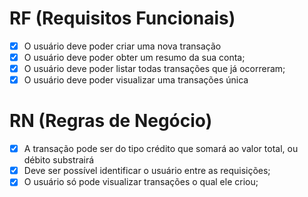 # RF (Requisitos Funcionais)

- [x] O usuário deve poder criar uma nova transação
- [x] O usuário deve poder obter um resumo da sua conta;
- [x] O usuário deve poder listar todas transações que já ocorreram;
- [x] O usuário deve poder visualizar uma transações única

# RN (Regras de Negócio)

- [x] A transação pode ser do tipo crédito que somará ao valor total, ou débito substrairá
- [x] Deve ser possível identificar o usuário entre as requisições;
- [x] O usuário só pode visualizar transações o qual ele criou;
